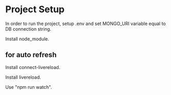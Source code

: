 # Project Setup

In order to run the project, setup .env and set MONGO_URI variable equal to DB connection string.

Install node_module.

 ## for auto refresh
Install connect-livereload.

Install livereload.

Use "npm run watch".
